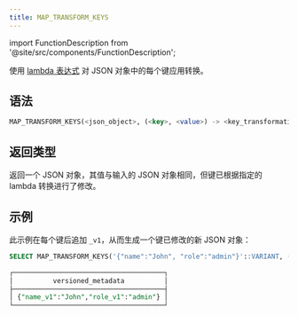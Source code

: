 ```yaml
---
title: MAP_TRANSFORM_KEYS
---
```

import FunctionDescription from '@site/src/components/FunctionDescription';

<FunctionDescription description="引入或更新于：v1.2.762"/>

使用 [lambda 表达式](/sql/stored-procedure-scripting/#lambda-expressions) 对 JSON 对象中的每个键应用转换。

## 语法

```sql
MAP_TRANSFORM_KEYS(<json_object>, (<key>, <value>) -> <key_transformation>)
```

## 返回类型

返回一个 JSON 对象，其值与输入的 JSON 对象相同，但键已根据指定的 lambda 转换进行了修改。

## 示例

此示例在每个键后追加 `_v1`，从而生成一个键已修改的新 JSON 对象：

```sql
SELECT MAP_TRANSFORM_KEYS('{"name":"John", "role":"admin"}'::VARIANT, (k, v) -> CONCAT(k, '_v1')) AS versioned_metadata;

┌──────────────────────────────────────┐
│          versioned_metadata          │
├──────────────────────────────────────┤
│ {"name_v1":"John","role_v1":"admin"} │
└──────────────────────────────────────┘
```